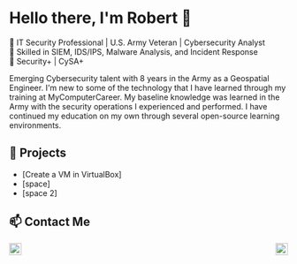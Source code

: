 # Hello there, I'm Robert 👋

🎯 IT Security Professional | U.S. Army Veteran | Cybersecurity Analyst  
🔐 Skilled in SIEM, IDS/IPS, Malware Analysis, and Incident Response  
📜 Security+ | CySA+

Emerging Cybersecurity talent with 8 years in the Army as a Geospatial Engineer. I'm new to some of the technology that I have learned through my training at MyComputerCareer. My baseline knowledge was learned in the Army with the security operations I experienced and performed. I have continued my education on my own through several open-source learning environments. 

## 🚀 Projects
- [Create a VM in VirtualBox]
- [space]
- [space 2]

## 📫 Contact Me

[<img align="left" alt="Robert | LinkedIn" width="22px" src="https://cdn.jsdelivr.net/npm/simple-icons@v3/icons/linkedin.svg" />][linkedin]
[<img align="right" alt="Robert | Gmail" width="22px" src="https://upload.wikimedia.org/wikipedia/commons/7/7e/Gmail_icon_%282020%29.svg" />][gmail]


[linkedin]: https://linkedin.com/in/rsdenardi
[gmail]: rdenardi84@gmail.com
